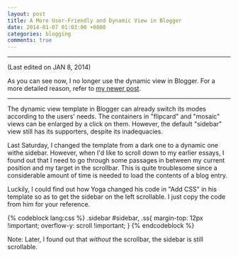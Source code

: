 ```yaml
---
layout: post
title: A More User-Friendly and Dynamic View in Blogger
date: 2014-01-07 01:03:00 +0800
categories: blogging
comments: true
---
```


---
(Last edited on JAN 8, 2014)

As you can see now, I no longer use the dynamic view in Blogger.  For
a more detailed reason, refer to [my newer post][np].

---

The dynamic view template in Blogger can already switch its modes
according to the users' needs.  The containers in "flipcard" and
"mosaic" views can be enlarged by a click on them.  However, the
default "sidebar" view still has its supporters, despite its
inadequacies.

Last Saturday, I changed the template from a dark one to a dynamic one
withe sidebar.  However, when I'd like to scroll down to my earlier
essays, I found out that I need to go through some passages in between
my current position and my target in the scrollbar.  This is quite
troublesome since a considerable amount of time is needed to load the
contents of a blog entry.

Luckily, I could find out how Yoga changed his code in "Add CSS" in
his template so as to get the sidebar on the left scrollable.  I just
copy the code from him for your reference.

{% codeblock lang:css %}
.sidebar #sidebar, .ss{
  margin-top: 12px !important;
  overflow-y: scroll !important;
}
{% endcodeblock %}

Note: Later, I found out that *without* the scrollbar, the sidebar is
still scrollable.

[np]: /blog/2014/01/08/testing-online-code-syntax-highlighters-for-blogs-4-giving-up-using-bloggers-dynamic-view/
